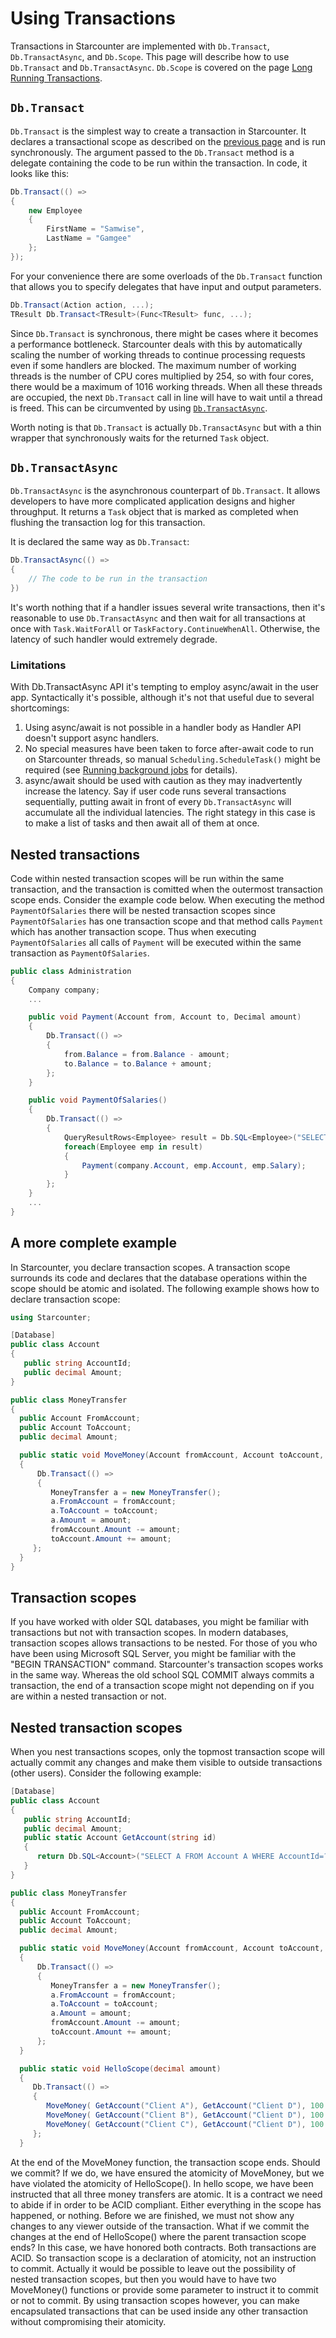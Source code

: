 # Using Transactions

Transactions in Starcounter are implemented with `Db.Transact`, `Db.TransactAsync`, and `Db.Scope`. This page will describe how to use `Db.Transact` and `Db.TransactAsync`. `Db.Scope` is covered on the page [Long Running Transactions](../long-running-transactions).

## `Db.Transact`

`Db.Transact` is the simplest way to create a transaction in Starcounter. It declares a transactional scope as described on the [previous page](/guides/transactions) and is run synchronously.
The argument passed to the `Db.Transact` method is a delegate containing the code to be run within the transaction. In code, it looks like this:

```cs
Db.Transact(() =>
{
    new Employee
    {
        FirstName = "Samwise",
        LastName = "Gamgee"
    };
});
```

For your convenience there are some overloads of the `Db.Transact` function that allows you to specify delegates that have input and output parameters.

```cs
Db.Transact(Action action, ...);
TResult Db.Transact<TResult>(Func<TResult> func, ...);
```  

Since `Db.Transact` is synchronous, there might be cases where it becomes a performance bottleneck. Starcounter deals with this by automatically scaling the number of working threads to continue processing requests even if some handlers are blocked. The maximum number of working threads is the number of CPU cores multiplied by 254, so with four cores, there would be a maximum of 1016 working threads. When all these threads are occupied, the next `Db.Transact` call in line will have to wait until a thread is freed. This can be circumvented by using [`Db.TransactAsync`](#dbtransactasync).

Worth noting is that `Db.Transact` is actually `Db.TransactAsync` but with a thin wrapper that synchronously waits for the returned `Task` object. 

## `Db.TransactAsync`

`Db.TransactAsync` is the asynchronous counterpart of `Db.Transact`. It allows developers to have more complicated application designs and higher throughput. It returns a `Task` object that is marked as completed when flushing the transaction log for this transaction.

It is declared the same way as `Db.Transact`:

```cs
Db.TransactAsync(() => 
{
    // The code to be run in the transaction
})
```

It's worth nothing that if a handler issues several write transactions, then it's reasonable to use `Db.TransactAsync` and then wait for all transactions at once with `Task.WaitForAll` or `TaskFactory.ContinueWhenAll`. Otherwise, the latency of such handler would extremely degrade.

### Limitations

With Db.TransactAsync API it's tempting to employ async/await in the user app. Syntactically it's possible, although it's not that useful due to several shortcomings:

1. Using async/await is not possible in a handler body as Handler API doesn't support async handlers.
2. No special measures have been taken to force after-await code to run on Starcounter threads, so manual `Scheduling.ScheduleTask()` might be required (see [Running background jobs](../running-background-jobs) for details).
3. async/await should be used with caution as they may inadvertently increase the latency. Say if user code runs several transactions sequentially, putting await in front of every `Db.TransactAsync` will accumulate all the individual latencies. The right stategy in this case is to make a list of tasks and then await all of them at once.

## Nested transactions

Code within nested transaction scopes will be run within the same transaction,
and the transaction is comitted when the outermost transaction scope ends.
Consider the example code below. When executing the method <code>PaymentOfSalaries</code>
there will be nested transaction scopes since <code>PaymentOfSalaries</code> has one
transaction scope and that method calls <code>Payment</code> which has another transaction scope.
Thus when executing <code>PaymentOfSalaries</code> all calls of <code>Payment</code> will
be executed within the same transaction as <code>PaymentOfSalaries</code>.

```cs
public class Administration
{
    Company company;
    ...

    public void Payment(Account from, Account to, Decimal amount)
    {
        Db.Transact(() =>
        {
            from.Balance = from.Balance - amount;
            to.Balance = to.Balance + amount;
        };
    }

    public void PaymentOfSalaries()
    {
        Db.Transact(() =>
        {
            QueryResultRows<Employee> result = Db.SQL<Employee>("SELECT e FROM Employee e");
            foreach(Employee emp in result)
            {
                Payment(company.Account, emp.Account, emp.Salary);
            }
        };
    }
    ...
}  
```

## A more complete example

In Starcounter, you declare transaction scopes. A transaction scope surrounds its code and declares that the database operations within the scope should be atomic and isolated. The following example shows how to declare transaction scope:

```cs
using Starcounter;

[Database]
public class Account
{
   public string AccountId;
   public decimal Amount;
}

public class MoneyTransfer
{
  public Account FromAccount;
  public Account ToAccount;
  public decimal Amount;

  public static void MoveMoney(Account fromAccount, Account toAccount, decimal amount)
  {
      Db.Transact(() =>
      {
         MoneyTransfer a = new MoneyTransfer();
         a.FromAccount = fromAccount;
         a.ToAccount = toAccount;
         a.Amount = amount;
         fromAccount.Amount -= amount;
         toAccount.Amount += amount;
     };
  }
}
```

## Transaction scopes

If you have worked with older SQL databases, you might be familiar with transactions but not with transaction scopes. In modern databases, transaction scopes allows transactions to be nested. For those of you who have been using Microsoft SQL Server, you might be familiar with the "BEGIN TRANSACTION" command. Starcounter's transaction scopes works in the same way. Whereas the old school SQL COMMIT always commits a transaction, the end of a transaction scope might not depending on if you are within a nested transaction or not.

## Nested transaction scopes
When you nest transactions scopes, only the topmost transaction scope will actually commit any changes and make them visible to outside transactions (other users). Consider the following example:

```cs
[Database]
public class Account
{
   public string AccountId;
   public decimal Amount;
   public static Account GetAccount(string id)  
   {
      return Db.SQL<Account>("SELECT A FROM Account A WHERE AccountId=?", id ).First;
   }
}

public class MoneyTransfer
{
  public Account FromAccount;
  public Account ToAccount;
  public decimal Amount;

  public static void MoveMoney(Account fromAccount, Account toAccount, decimal amount)
  {
      Db.Transact(() =>
      {
         MoneyTransfer a = new MoneyTransfer();
         a.FromAccount = fromAccount;
         a.ToAccount = toAccount;
         a.Amount = amount;
         fromAccount.Amount -= amount;
         toAccount.Amount += amount;
      };
  }

  public static void HelloScope(decimal amount)  
  {
     Db.Transact(() =>
     {
        MoveMoney( GetAccount("Client A"), GetAccount("Client D"), 100 );
        MoveMoney( GetAccount("Client B"), GetAccount("Client D"), 100 );
        MoveMoney( GetAccount("Client C"), GetAccount("Client D"), 100 );
     };
  }
```

At the end of the MoveMoney function, the transaction scope ends. Should we commit? If we do, we have ensured the atomicity of MoveMoney, but we have violated the atomicity of HelloScope(). In hello scope, we have been instructed that all three money transfers are atomic. It is a contract we need to abide if in order to be ACID compliant. Either everything in the scope has happened, or nothing. Before we are finished, we must not show any changes to any viewer outside of the transaction. What if we commit the changes at the end of HelloScope() where the parent transaction scope ends? In this case, we have honored both contracts. Both transactions are ACID. So transaction scope is a declaration of atomicity, not an instruction to commit. Actually it would be possible to leave out the possibility of nested transaction scopes, but then you would have to have two MoveMoney() functions or provide some parameter to instruct it to commit or not to commit. By using transaction scopes however, you can make encapsulated transactions that can be used inside any other transaction without compromising their atomicity.